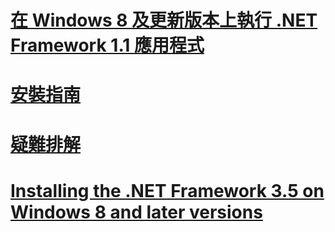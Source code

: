 # [在 Windows 8 及更新版本上執行 .NET Framework 1.1 應用程式](run-net-framework-1-1-apps.md)
# [安裝指南](guide-for-developers.md)
# [疑難排解](troubleshoot-blocked-installations-and-uninstallations.md)
# [Installing the .NET Framework 3.5 on Windows 8 and later versions](net-framework-3-5-on-windows-8-plus.md)
